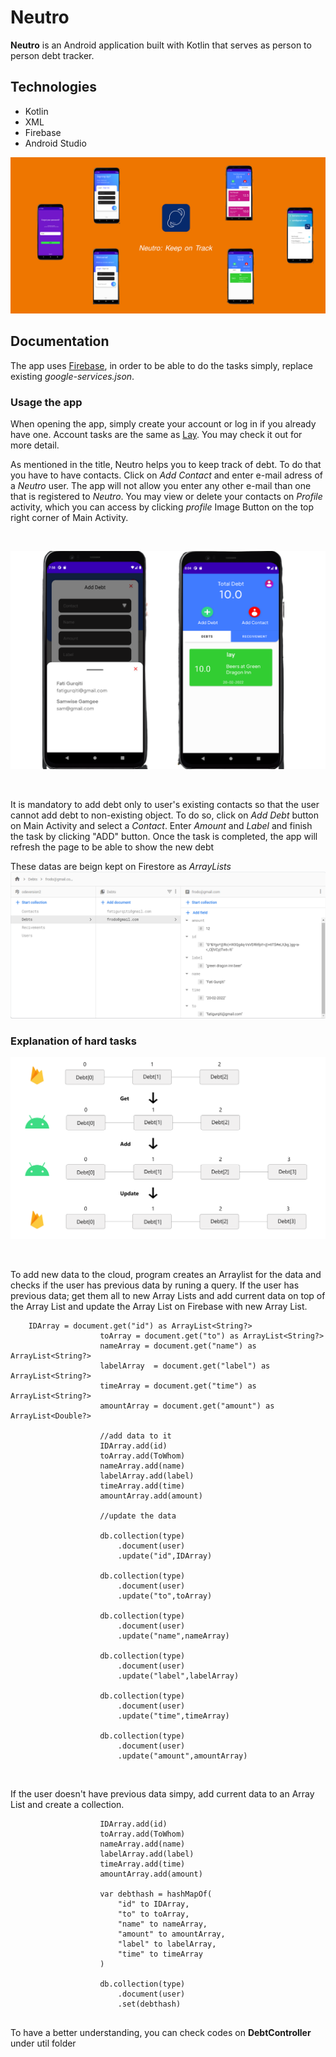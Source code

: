 # Neutro

**Neutro** is an Android application built with Kotlin that serves as person to person debt tracker.

## Technologies

- Kotlin
- XML
- Firebase
- Android Studio

![Image of Thumbnail](https://github.com/FatiGurqiti/Neutro/blob/master/images/Neutro.png)

## Documentation

The app uses [Firebase](https://firebase.google.com/), in order to be able to do the tasks simply, replace existing _google-services.json_.


### Usage the app

When opening the app, simply create your account or log in if you already have one. Account tasks are the same as [Lay](https://github.com/FatiGurqiti/Lay). You may check it out for more detail.

As mentioned in the title, Neutro helps you to keep track of debt. To do that you have to have contacts. Click on _Add Contact_ and enter e-mail adress of a _Neutro_ user. The app will not allow you enter any other e-mail than one that is registered to _Neutro_. 
You may view or delete your contacts on _Profile_ activity, which you can access by clicking _profile_ Image Button on the top right corner of Main Activity.

<br>

![Image of Debt](https://github.com/FatiGurqiti/Neutro/blob/master/images/Add%20Debt.png)  

<br>

It is mandatory to add debt only to user's existing contacts so that the user cannot add debt to non-existing object. To do so, click on _Add Debt_ button on Main Activity and select a _Contact_. Enter _Amount_ and _Label_ and finish the task by clicking "ADD" button.
Once the task is completed, the app will refresh the page to be able to show the new debt
<br>

These datas are beign kept on Firestore as *ArrayLists*
![Image of Firebase](https://github.com/FatiGurqiti/Neutro/blob/master/images/Firebase.png)  

### Explanation of hard tasks

![Image of Explanation](https://github.com/FatiGurqiti/Neutro/blob/master/images/Explenation.png)

<br>

To add new data to the cloud, program creates an Arraylist for the data and checks if the user has previous data by runing a query. If the user has previous data; get them all to new Array Lists and add current data on top of the Array List and update the Array List on Firebase with new Array List. 

```
    IDArray = document.get("id") as ArrayList<String?>
                    toArray = document.get("to") as ArrayList<String?>
                    nameArray = document.get("name") as ArrayList<String?>
                    labelArray  = document.get("label") as ArrayList<String?>
                    timeArray = document.get("time") as ArrayList<String?>
                    amountArray = document.get("amount") as ArrayList<Double?>

                    //add data to it
                    IDArray.add(id)
                    toArray.add(ToWhom)
                    nameArray.add(name)
                    labelArray.add(label)
                    timeArray.add(time)
                    amountArray.add(amount)

                    //update the data

                    db.collection(type)
                        .document(user)
                        .update("id",IDArray)

                    db.collection(type)
                        .document(user)
                        .update("to",toArray)

                    db.collection(type)
                        .document(user)
                        .update("name",nameArray)

                    db.collection(type)
                        .document(user)
                        .update("label",labelArray)

                    db.collection(type)
                        .document(user)
                        .update("time",timeArray)

                    db.collection(type)
                        .document(user)
                        .update("amount",amountArray)
```

<br>

If the user doesn't have previous data simpy, add current data to an Array List and create a collection. 
```
                    IDArray.add(id)
                    toArray.add(ToWhom)
                    nameArray.add(name)
                    labelArray.add(label)
                    timeArray.add(time)
                    amountArray.add(amount)

                    var debthash = hashMapOf(
                        "id" to IDArray,
                        "to" to toArray,
                        "name" to nameArray,
                        "amount" to amountArray,
                        "label" to labelArray,
                        "time" to timeArray
                    )

                    db.collection(type)
                        .document(user)
                        .set(debthash)
              
```

To have a better understanding, you can check codes on **DebtController** under util folder






